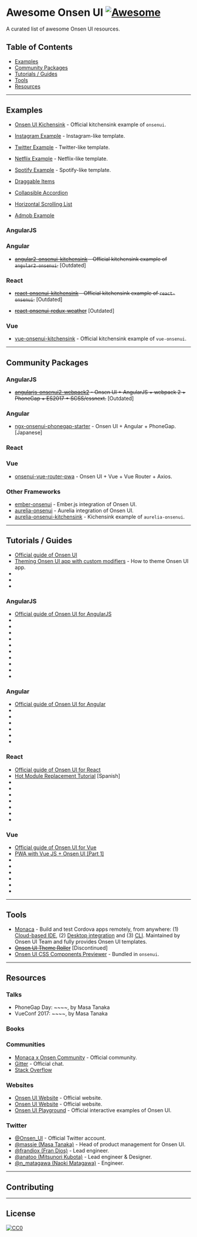 # Awesome Onsen UI [![Awesome](https://cdn.rawgit.com/sindresorhus/awesome/d7305f38d29fed78fa85652e3a63e154dd8e8829/media/badge.svg)](https://github.com/sindresorhus/awesome)

A curated list of awesome Onsen UI resources.

## Table of Contents

* [Examples](#examples)
* [Community Packages](#community-packages)
* [Tutorials / Guides](#tutorials-guides)
* [Tools](#tools)
* [Resources](#resources)

----

## Examples

* [Onsen UI Kichensink](https://tutorial.onsen.io/?framework=vanilla&category=common%20patterns&module=kitchensink) - Official kitchensink example of `onsenui`.
<!-- Screenshot here -->
* [Instagram Example](https://tutorial.onsen.io/?framework=vanilla&category=user%20interface%20tutorials&module=instagram_model) - Instagram-like template.
<!-- Screenshot here -->
* [Twitter Example](https://tutorial.onsen.io/?framework=vanilla&category=user%20interface%20tutorials&module=twitter_model) - Twitter-like template.
<!-- Screenshot here -->
* [Netflix Example](https://tutorial.onsen.io/?framework=vanilla&category=user%20interface%20tutorials&module=netflix_model) - Netflix-like template.
<!-- Screenshot here -->
* [Spotify Example](https://tutorial.onsen.io/?framework=vanilla&category=user%20interface%20tutorials&module=spotify_model) - Spotify-like template.
<!-- Screenshot here -->
* [Draggable Items](https://github.com/munsterlander/Onsen-Examples/tree/master/Draggable-Items)
<!-- Screenshot here -->
* [Collapsible Accordion](https://github.com/munsterlander/Onsen-Examples/tree/master/Accordion-List)
<!-- Screenshot here -->
* [Horizontal Scrolling List](https://github.com/munsterlander/Onsen-Examples/tree/master/Horizontal-List)
<!-- Screenshot here -->
* [Admob Example](https://github.com/munsterlander/Onsen-Examples/tree/master/Admob-Example)
<!-- Screenshot here -->

### AngularJS


### Angular

* ~~[angular2-onsenui-kitchensink](https://github.com/OnsenUI/angular2-onsenui-kitchensink) - Official kitchensink example of `angular2-onsenui`.~~ [Outdated]
<!-- Screenshot here -->

### React

* ~~[react-onsenui-kitchensink](https://github.com/OnsenUI/react-onsenui-kitchensink) - Official kitchensink example of `react-onsenui`.~~ [Outdated]
<!-- Screenshot here -->
* ~~[react-onsenui-redux-weather](https://github.com/argelius/react-onsenui-redux-weather)~~ [Outdated]
<!-- Screenshot here -->

### Vue

* [vue-onsenui-kitchensink](https://github.com/frandiox/vue-onsenui-kitchensink) - Official kitchensink example of `vue-onsenui`.
<!-- Screenshot here -->

----

## Community Packages

### AngularJS

* ~~[angularjs-onsenui2-webpack2](https://github.com/puku0x/angularjs-onsenui2-webpack2) - Onsen UI + AngularJS + webpack 2 + PhoneGap + ES2017 + SCSS/cssnext.~~ [Outdated]

### Angular

* [ngx-onsenui-phonegap-starter](https://github.com/puku0x/ngx-onsenui-phonegap-starter) - Onsen UI + Angular + PhoneGap. [Japanese]

### React


### Vue

* [onsenui-vue-router-pwa](https://github.com/superpikar/onsenui-vue-router-pwa) - Onsen UI + Vue + Vue Router + Axios.

### Other Frameworks

* [ember-onsenui](https://github.com/sukima/ember-onsenui) - Ember.js integration of Onsen UI.
* [aurelia-onsenui](https://github.com/sidloki/aurelia-onsenui) - Aurelia integration of Onsen UI.
* [aurelia-onsenui-kitchensink](https://github.com/sidloki/aurelia-onsenui-kitchensink) - Kichensink example of `aurelia-onsenui`.

----

## Tutorials / Guides

* [Official guide of Onsen UI](https://)
* [Theming Onsen UI app with custom modifiers]() - How to theme Onsen UI app.
* []()
* []()
* []()

### AngularJS

* [Official guide of Onsen UI for AngularJS](https://)
* []()
* []()
* []()
* []()
* []()
* []()
* []()
* []()
* []()
* []()

### Angular

* [Official guide of Onsen UI for Angular](https://)
* []()
* []()
* []()
* []()
* []()
* []()

### React

* [Official guide of Onsen UI for React](https://)
* [Hot Module Replacement Tutorial](http://michogarcia.org/cordova-hmr-react-tutorial/) [Spanish]
* []()
* []()
* []()
* []()
* []()
* []()
* []()

### Vue

* [Official guide of Onsen UI for Vue](https://)
* [PWA with Vue JS + Onsen UI [Part 1]](https://medium.com/@yessika21289/pwa-with-vue-js-onsen-ui-part-1-bdbf35f92efd)
* []()
* []()
* []()
* []()
* []()
* []()

----

## Tools

* [Monaca](https://monaca.io/) - Build and test Cordova apps remotely, from anywhere: (1) [Cloud-based IDE](https://monaca.io/cloud.html), (2) [Desktop integration](https://monaca.io/localkit.html) and (3) [CLI](https://monaca.io/cli.html). Maintained by Onsen UI Team and fully provides Onsen UI templates.
* ~~[Onsen UI Theme Roller](https://components.onsen.io/)~~ [Discontinued]
* [Onsen UI CSS Components Previewer]() - Bundled in `onsenui`.

----

## Resources

### Talks

* PhoneGap Day: ~~~~, by Masa Tanaka
* VueConf 2017: ~~~~, by Masa Tanaka

### Books

### Communities

* [Monaca x Onsen Community](https://community.onsen.io/) - Official community.
* [Gitter](https://gitter.im/OnsenUI/OnsenUI) - Official chat.
* [Stack Overflow]()

### Websites

* [Onsen UI Website](https://onsen.io/) - Official website.
* [Onsen UI Website](https://onsen.io/) - Official website.
* [Onsen UI Playground](https://tutorial.onsen.io/) - Official interactive examples of Onsen UI.

### Twitter

* [@Onsen_UI](https://twitter.com/Onsen_UI) - Official Twitter account.
* [@massie (Masa Tanaka)](https://twitter.com/massie) - Head of product management for Onsen UI.
* [@frandiox (Fran Dios)](https://twitter.com/frandiox) - Lead engineer.
* [@anatoo (Mitsunori Kubota)](https://twitter.com/anatoo) - Lead engineer & Designer.
* [@n_matagawa (Naoki Matagawa)](https://twitter.com/n_matagawa) - Engineer.



----

## Contributing

----

## License

[![CC0](http://i.creativecommons.org/p/zero/1.0/88x31.png)](http://creativecommons.org/publicdomain/zero/1.0/)
